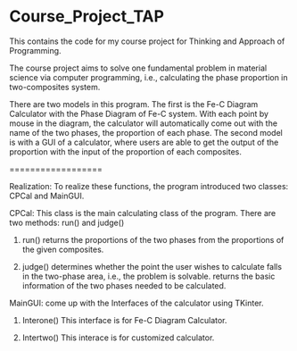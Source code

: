Course_Project_TAP
==================

This contains the code for my course project for Thinking and Approach of Programming.

The course project aims to solve one fundamental problem in material science via computer programming, i.e., calculating the phase proportion in two-composites system.

There are two models in this program. The first is the Fe-C Diagram Calculator with the Phase Diagram of Fe-C system. With each point by mouse in the diagram, the calculator will automatically come out with the name of the two phases, the proportion of each phase. The second model is with a GUI of a calculator, where users are able to get the output of the proportion with the input of the proportion of each composites.

==================

Realization:
To realize these functions, the program introduced two classes: CPCal and MainGUI.

CPCal: This class is the main calculating class of the program. There are two methods: run() and judge()

1. run()
returns the proportions of the two phases from the proportions of the given composites.

2. judge()
determines whether the point the user wishes to calculate falls in the two-phase area, i.e., the problem is solvable. returns the basic information of the two phases needed to be calculated.

MainGUI: come up with the Interfaces of the calculator using TKinter.

1. Interone()
This interface is for Fe-C Diagram Calculator.

2. Intertwo()
This interace is for customized calculator.
